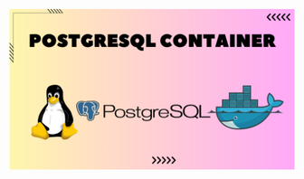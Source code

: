 ![image alt](https://github.com/AdhmAbdein/Postgresql-container/blob/eda77abde56de851545a85a4da93dc658adc7db7/image.png)
